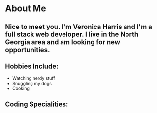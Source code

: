 # About Me

## Nice to meet you. I'm Veronica Harris and I'm a full stack web developer. I live in the North Georgia area and am looking for new opportunities.


## Hobbies Include:
- Watching nerdy stuff
- Snuggling my dogs
- Cooking

## Coding Specialities:

